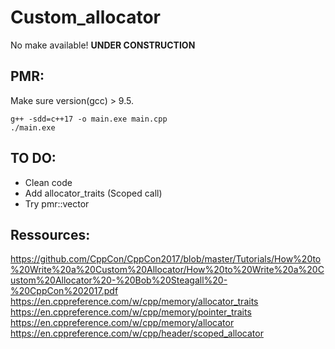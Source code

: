 # Custom_allocator

No make available! 
**UNDER CONSTRUCTION** 

## PMR: 

Make sure version(gcc) > 9.5. 

```
g++ -sdd=c++17 -o main.exe main.cpp 
./main.exe
```

## TO DO:
 - Clean code
 - Add allocator_traits (Scoped call)
 - Try pmr::vector 

## Ressources: 

https://github.com/CppCon/CppCon2017/blob/master/Tutorials/How%20to%20Write%20a%20Custom%20Allocator/How%20to%20Write%20a%20Custom%20Allocator%20-%20Bob%20Steagall%20-%20CppCon%202017.pdf
https://en.cppreference.com/w/cpp/memory/allocator_traits
https://en.cppreference.com/w/cpp/memory/pointer_traits
https://en.cppreference.com/w/cpp/memory/allocator
https://en.cppreference.com/w/cpp/header/scoped_allocator
